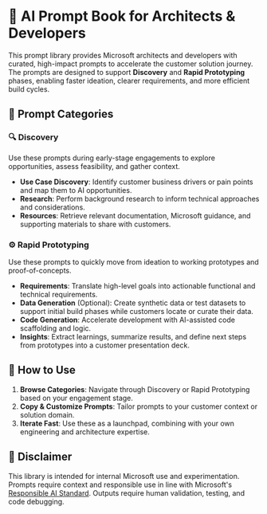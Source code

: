 # 🧠 AI Prompt Book for Architects & Developers

This prompt library provides Microsoft architects and developers with curated, high-impact prompts to accelerate the customer solution journey. The prompts are designed to support **Discovery** and **Rapid Prototyping** phases, enabling faster ideation, clearer requirements, and more efficient build cycles.

## 📁 Prompt Categories

### 🔍 Discovery
Use these prompts during early-stage engagements to explore opportunities, assess feasibility, and gather context.

- **Use Case Discovery**: Identify customer business drivers or pain points and map them to AI opportunities.
- **Research**: Perform background research to inform technical approaches and considerations.
- **Resources**: Retrieve relevant documentation, Microsoft guidance, and supporting materials to share with customers.

### ⚙️ Rapid Prototyping 
Use these prompts to quickly move from ideation to working prototypes and proof-of-concepts.

- **Requirements**: Translate high-level goals into actionable functional and technical requirements.
- **Data Generation** (Optional): Create synthetic data or test datasets to support initial build phases while customers locate or curate their data.
- **Code Generation**: Accelerate development with AI-assisted code scaffolding and logic.
- **Insights**: Extract learnings, summarize results, and define next steps from prototypes into a customer presentation deck.

## 🧭 How to Use

1. **Browse Categories**: Navigate through Discovery or Rapid Prototyping based on your engagement stage.
2. **Copy & Customize Prompts**: Tailor prompts to your customer context or solution domain.
3. **Iterate Fast**: Use these as a launchpad, combining with your own engineering and architecture expertise.

## 🚧 Disclaimer

This library is intended for internal Microsoft use and experimentation. Prompts require context and responsible use in line with Microsoft's [Responsible AI Standard](https://www.microsoft.com/ai/responsible-ai). Outputs require human validation, testing, and code debugging.
